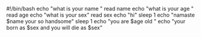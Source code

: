 #!/bin/bash
echo "what is your name "
read name 
echo "what is your age "
read age 
echo "what is your sex"
read sex
echo "hi"
sleep 1
echo "namaste $name your so handsome"
sleep 1
echo "you are $age old "
echo "your born as $sex and you will die as $sex"
